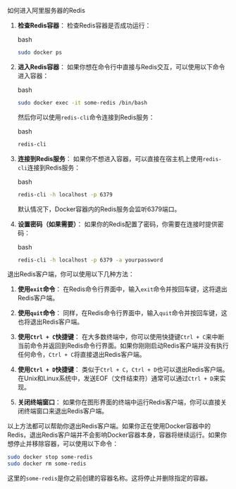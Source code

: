 如何进入阿里服务器的Redis

1. **检查Redis容器**： 检查Redis容器是否成功运行：

   bash

   ```bash
   sudo docker ps
   ```

2. **进入Redis容器**： 如果你想在命令行中直接与Redis交互，可以使用以下命令进入容器：

   bash

   ```bash
   sudo docker exec -it some-redis /bin/bash
   ```

   然后你可以使用`redis-cli`命令连接到Redis服务：

   bash

   ```bash
   redis-cli
   ```

3. **连接到Redis服务**： 如果你不想进入容器，可以直接在宿主机上使用`redis-cli`连接到Redis服务：

   bash

   ```bash
   redis-cli -h localhost -p 6379
   ```

   默认情况下，Docker容器内的Redis服务会监听6379端口。

4. **设置密码（如果需要）**： 如果你的Redis配置了密码，你需要在连接时提供密码：

   bash

   ```bash
   redis-cli -h localhost -p 6379 -a yourpassword
   ```



退出Redis客户端，你可以使用以下几种方法：

1. **使用`exit`命令**：
   在Redis命令行界面中，输入`exit`命令并按回车键，这将退出Redis客户端。

2. **使用`quit`命令**：
   同样，在Redis命令行界面中，输入`quit`命令并按回车键，这也将退出Redis客户端。

3. **使用`Ctrl + C`快捷键**：
   在大多数终端中，你可以使用快捷键`Ctrl + C`来中断当前命令并返回到Redis命令行界面。如果你刚刚启动Redis客户端并没有执行任何命令，`Ctrl + C`将直接退出Redis客户端。

4. **使用`Ctrl + D`快捷键**：
   类似于`Ctrl + C`，`Ctrl + D`也可以退出Redis客户端。在Unix和Linux系统中，发送EOF（文件结束符）通常可以通过`Ctrl + D`来实现。

5. **关闭终端窗口**：
   如果你在图形界面的终端中运行Redis客户端，你可以直接关闭终端窗口来退出Redis客户端。

以上方法都可以帮助你退出Redis客户端。如果你正在使用Docker容器中的Redis，退出Redis客户端并不会影响Docker容器本身，容器将继续运行。如果你想停止并移除容器，可以使用以下命令：

```bash
sudo docker stop some-redis
sudo docker rm some-redis
```

这里的`some-redis`是你之前创建的容器名称。这将停止并删除指定的容器。